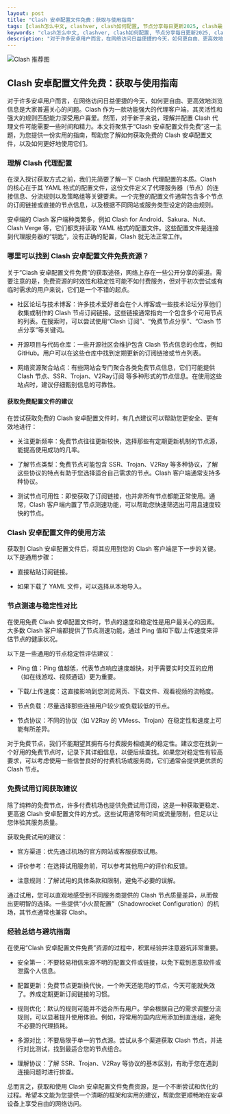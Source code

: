 ```yaml
---
layout: post
title: "Clash 安卓配置文件免费：获取与使用指南"
tags: [clash怎么中文, clashver, clash如何配置, 节点分享每日更新2025, clash最新免费订阅链接, clash链接怎么导入]
keywords: "clash怎么中文, clashver, clash如何配置, 节点分享每日更新2025, clash最新免费订阅链接, clash链接怎么导入"
description: "对于许多安卓用户而言，在网络访问日益便捷的今天，如何更自由、更高效地浏览信息是大家普遍关心的问题。Clash 作为一款功能强大的代理客户端，其灵活性和强大的规则匹配能力深受用户喜爱。然而，对于新手来说，理解并配置 Clash 代理文件可能需要一些时间和精力。本文将聚焦于“Clash 安卓配置文件免费”这一主题，为您提供一份实用的指南，帮助您了解如何获取免费的 Clash 安卓配置文件，以及如何更好地使用它们。"
---
```


![Clash 推荐图](https://clashjd.github.io/assets/img/tiktok机场推荐.png)

## Clash 安卓配置文件免费：获取与使用指南

对于许多安卓用户而言，在网络访问日益便捷的今天，如何更自由、更高效地浏览信息是大家普遍关心的问题。Clash 作为一款功能强大的代理客户端，其灵活性和强大的规则匹配能力深受用户喜爱。然而，对于新手来说，理解并配置 Clash 代理文件可能需要一些时间和精力。本文将聚焦于“Clash 安卓配置文件免费”这一主题，为您提供一份实用的指南，帮助您了解如何获取免费的 Clash 安卓配置文件，以及如何更好地使用它们。

### 理解 Clash 代理配置

在深入探讨获取方式之前，我们先简要了解一下 Clash 代理配置的本质。Clash 的核心在于其 YAML 格式的配置文件，这份文件定义了代理服务器（节点）的连接信息、分流规则以及策略组等关键要素。一个完整的配置文件通常包含多个节点的订阅链接或直接的节点信息，以及根据不同网站或服务类型设定的路由规则。

安卓端的 Clash 客户端种类繁多，例如 Clash for Android、Sakura、Nut、Clash Verge 等，它们都支持读取 YAML 格式的配置文件。这些配置文件是连接到代理服务器的“钥匙”，没有正确的配置，Clash 就无法正常工作。

### 哪里可以找到 Clash 安卓配置文件免费资源？

关于“Clash 安卓配置文件免费”的获取途径，网络上存在一些公开分享的渠道。需要注意的是，免费资源的时效性和稳定性可能不如付费服务，但对于初次尝试或有临时需求的用户来说，它们是一个不错的起点。

- 社区论坛与技术博客：许多技术爱好者会在个人博客或一些技术论坛分享他们收集或制作的 Clash 节点订阅链接。这些链接通常指向一个包含多个可用节点的列表。在搜索时，可以尝试使用“Clash 订阅”、“免费节点分享”、“Clash 节点分享”等关键词。

- 开源项目与代码仓库：一些开源社区会维护包含 Clash 节点信息的仓库，例如 GitHub。用户可以在这些仓库中找到定期更新的订阅链接或节点列表。

- 网络资源聚合站点：有些网站会专门聚合各类免费节点信息，它们可能提供 Clash 节点、SSR、Trojan、V2Ray订阅 等多种形式的节点信息。在使用这些站点时，建议仔细甄别信息的可靠性。

#### 获取免费配置文件的建议

在尝试获取免费的 Clash 安卓配置文件时，有几点建议可以帮助您更安全、更有效地进行：

- 关注更新频率：免费节点往往更新较快，选择那些有定期更新机制的节点源，能提高使用成功的几率。

- 了解节点类型：免费节点可能包含 SSR、Trojan、V2Ray 等多种协议，了解这些协议的特点有助于您选择适合自己需求的节点。Clash 客户端通常支持多种协议。

- 测试节点可用性：即使获取了订阅链接，也并非所有节点都能正常使用。通常，Clash 客户端内置了节点测速功能，可以帮助您快速筛选出可用且速度较快的节点。

### Clash 安卓配置文件的使用方法

获取到 Clash 安卓配置文件后，将其应用到您的 Clash 客户端是下一步的关键。以下是通用步骤：

- 直接粘贴订阅链接。

- 如果下载了 YAML 文件，可以选择从本地导入。

### 节点测速与稳定性对比

在使用免费 Clash 安卓配置文件时，节点的速度和稳定性是用户最关心的因素。大多数 Clash 客户端都提供了节点测速功能，通过 Ping 值和下载/上传速度来评估节点的健康状况。

以下是一些通用的节点稳定性评估建议：

- Ping 值：Ping 值越低，代表节点响应速度越快，对于需要实时交互的应用（如在线游戏、视频通话）更为重要。

- 下载/上传速度：这直接影响到您浏览网页、下载文件、观看视频的流畅度。

- 节点负载：尽量选择那些连接用户较少或负载较低的节点。

- 节点协议：不同的协议（如 V2Ray 的 VMess、Trojan）在稳定性和速度上可能有所差异。

对于免费节点，我们不能期望其拥有与付费服务相媲美的稳定性。建议您在找到一个好用的免费节点时，记录下其详细信息，以便后续查找。如果您对稳定性有较高要求，可以考虑使用一些信誉良好的付费机场或服务商，它们通常会提供更优质的 Clash 节点。

### 免费试用订阅获取建议

除了纯粹的免费节点，许多付费机场也提供免费试用订阅，这是一种获取更稳定、更高速 Clash 安卓配置文件的方式。这些试用通常有时间或流量限制，但足以让您体验其服务质量。

获取免费试用的建议：

- 官方渠道：优先通过机场的官方网站或客服获取试用。

- 评价参考：在选择试用服务前，可以参考其他用户的评价和反馈。

- 注意规则：了解试用的具体条款和限制，避免不必要的误解。

通过试用，您可以直观地感受到不同服务商提供的 Clash 节点质量差异，从而做出更明智的选择。一些提供“小火箭配置”（Shadowrocket Configuration）的机场，其节点通常也兼容 Clash。

### 经验总结与避坑指南

在使用“Clash 安卓配置文件免费”资源的过程中，积累经验并注意避坑非常重要。

- 安全第一：不要轻易相信来源不明的配置文件或链接，以免下载到恶意软件或泄露个人信息。

- 配置更新：免费节点更新换代快，一个昨天还能用的节点，今天可能就失效了。养成定期更新订阅链接的习惯。

- 规则优化：默认的规则可能并不适合所有用户。学会根据自己的需求调整分流规则，可以显著提升使用体验。例如，将常用的国内应用添加到直连组，避免不必要的代理损耗。

- 多源对比：不要局限于单一的节点源。尝试从多个渠道获取 Clash 节点，并进行对比测试，找到最适合您的节点组合。

- 理解协议：了解 SSR、Trojan、V2Ray 等协议的基本区别，有助于您在遇到连接问题时进行排查。

总而言之，获取和使用 Clash 安卓配置文件免费资源，是一个不断尝试和优化的过程。希望本文能为您提供一个清晰的框架和实用的建议，帮助您更顺畅地在安卓设备上享受自由的网络访问。
